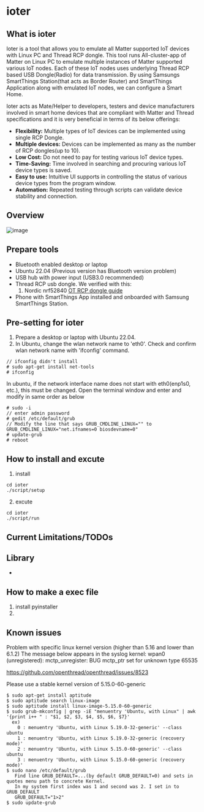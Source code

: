 # ioter
## What is ioter
Ioter is a tool that allows you to emulate all Matter supported IoT devices with Linux PC and Thread RCP dongle. This tool runs All-cluster-app of Matter on Linux PC to emulate multiple instances of Matter supported various IoT nodes. Each of these IoT nodes uses underlying Thread RCP based USB Dongle(Radio) for data transmission. By using Samsungs SmartThings Station(that acts as Border Router) and SmartThings Application along with emulated IoT nodes, we can configure a Smart Home.

Ioter acts as Mate/Helper to developers, testers and device manufacturers involved in smart home devices that are compliant with Matter and Thread specifications and it is very beneficial in terms of its below offerings: 

- **Flexibility:** Multiple types of IoT devices can be implemented using single RCP Dongle.
- **Multiple devices:** Devices can be implemented as many as the number of RCP dongles(up to 10).
- **Low Cost:** Do not need to pay for testing various IoT device types.
- **Time-Saving:** Time involved in searching and procuring various IoT device types is saved.
- **Easy to use:** Intuitive UI supports in controlling the status of various device types from the program window.
- **Automation:** Repeated testing through scripts can validate device stability and connection.

## Overview
![image](https://media.github.ecodesamsung.com/user/18273/files/0f8ae6e3-1d05-4708-ac75-7ba1dcef00f1)

## Prepare tools
- Bluetooth enabled desktop or laptop
- Ubuntu 22.04 (Previous version has Bluetooth version problem)
- USB hub with power input (USB3.0 recommended)
- Thread RCP usb dongle. We verified with this:
    1. Nordic nrf52840 [OT RCP dongle guide](https://github.com/project-chip/connectedhomeip/blob/master/docs/guides/openthread_rcp_nrf_dongle.md)
- Phone with SmartThings App installed and onboarded with Samsung SmartThings Station.

## Pre-setting for ioter
1. Prepare a desktop or laptop with Ubuntu 22.04.
2. In Ubuntu, change the wlan network name to 'eth0'. Check and confirm wlan network name with 'ifconfig' command.
```
// ifconfig didn't install
# sudo apt-get install net-tools
# ifconfig
```
In ubuntu, if the network interface name does not start with eth0(enp1s0, etc.), this must be changed. Open the terminal window and enter and modify in same order as below
```
# sudo -i
// enter admin password
# gedit /etc/default/grub
// Modify the line that says GRUB_CMDLINE_LINUX="" to GRUB_CMDLINE_LINUX="net.ifnames=0 biosdevname=0"
# update-grub
# reboot
```
## How to install and excute
1. install
```
cd ioter
./script/setup
```
2. excute
```
cd ioter
./script/run
```

## Current Limitations/TODOs

## Library
-

## How to make a exec file
1. install pyinstaller
2. 

## Known issues
Problem with specific linux kernel version (higher than 5.16 and lower than 6.1.2)
The message below appears in the syslog
kernel: wpan0 (unregistered): mctp_unregister: BUG mctp_ptr set for unknown type 65535

https://github.com/openthread/openthread/issues/8523

Please use a stable kernel version of 5.15.0-60-generic

```
$ sudo apt-get install aptitude
$ sudo aptitude search linux-image
$ sudo aptitude install linux-image-5.15.0-60-generic
$ sudo grub-mkconfig | grep -iE "menuentry 'Ubuntu, with Linux" | awk '{print i++ " : "$1, $2, $3, $4, $5, $6, $7}'
  ex)
    0 : menuentry 'Ubuntu, with Linux 5.19.0-32-generic' --class ubuntu
    1 : menuentry 'Ubuntu, with Linux 5.19.0-32-generic (recovery mode)'
    2 : menuentry 'Ubuntu, with Linux 5.15.0-60-generic' --class ubuntu
    3 : menuentry 'Ubuntu, with Linux 5.15.0-60-generic (recovery mode)'
$ sudo nano /etc/default/grub
   Find line GRUB_DEFAULT=...(by default GRUB_DEFAULT=0) and sets in quotes menu path to concrete Kernel. 
   In my system first index was 1 and second was 2. I set in to GRUB_DEFAULT
   GRUB_DEFAULT="1>2"
$ sudo update-grub
```
